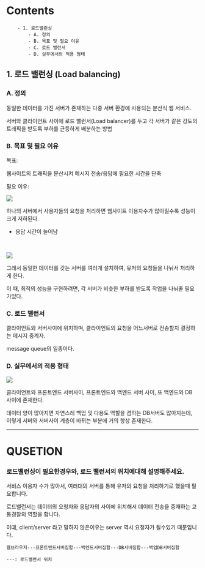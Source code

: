 # Contents
```
    - 1. 로드밸런싱
        - A. 정의
        - B. 목표 및 필요 이유
        - C. 로드 밸런서
        - D. 실무에서의 적용 형태
```

## 1. 로드 밸런싱 (Load balancing)

### A. 정의

동일한 데이터를 가진 서버가 존재하는 다중 서버 환경에 사용되는 분산식 웹 서비스.

서버와 클라이언트 사이에 로드 밸런서(Load balancer)를 두고 각 서버가 같은 강도의 트래픽을 받도록 
부하를 균등하게 배분하는 방법

### B. 목표 및 필요 이유

목표:

웹사이트의 트래픽을 분산시켜 메시지 전송/응답에 필요한 시간을 단축


필요 이유:

![](https://media.geeksforgeeks.org/wp-content/cdn-uploads/20201030210847/Single-Server-Without-Load-Balancer.png)

하나의 서버에서 사용자들의 요청을 처리하면 웹사이트 이용자수가 많아질수록 성능이 크게 저하된다.
 - 응답 시간이 늘어남

<br>


![](https://media.geeksforgeeks.org/wp-content/cdn-uploads/20201030211002/Load-Balancer-System-Design.png)

그래서 동일한 데이터를 갖는 서버를 여러개 설치하여, 유저의 요청들을 나눠서 처리하게 한다.

이 때, 최적의 성능을 구현하려면, 각 서버가 비슷한 부하를 받도록 작업을 나눠줄 필요가있다.


### C. 로드 밸런서 

클라이언트와 서버사이에 위치하며, 클라이언트의 요청을 어느서버로 전송할지 결정하는 메시지 중계자.

message queue의 일종이다.

### D. 실무에서의 적용 형태


![](https://media.geeksforgeeks.org/wp-content/cdn-uploads/20201030211106/Load-Balancer-Placed.png)

클라이언트와 프론트엔드 서버사이, 프론트엔드와 백엔드 서버 사이, 또 백엔드와 DB 사이에 존재한다.

데이터 양이 많아지면 자연스레 백업 및 다용도 역할을 겸하는 DB서버도 많아지는데, 이렇게 서버와 서버사이 계층이 바뀌는 부분에 거의 항상 존재한다.

---

# QUSETION

### 로드밸런싱이 필요한경우와, 로드 밸런서의 위치에대해 설명해주세요.


서비스 이용자 수가 많아서, 여러대의 서버를 통해 유저의 요청을 처리하기로 했을때 필요합니다.

로드밸런서는 데이터의 
요청자와 응답자의 사이에 위치해서 데이터 전송을 중재하는 교통경찰의 역할을 합니다.

이떄, client/server 라고 말하지 않은이유는 server 역시 요청자가  될수있기 때문입니다.

```
웹브라우저---프론트엔드서버집합---백엔드서버집합---DB서버집합---백업DB서버집합

---: 로드밸런서 위치
```

